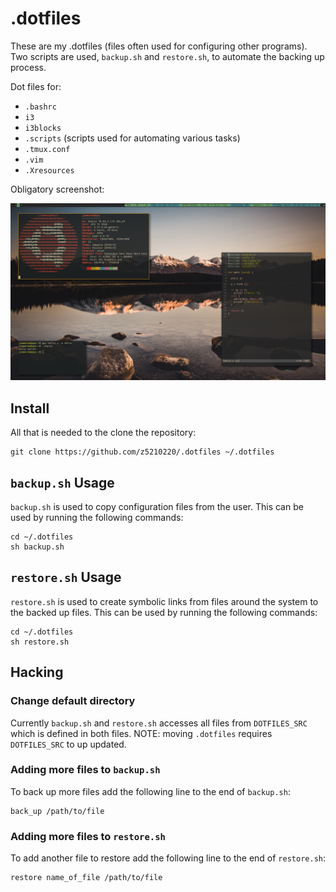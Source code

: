 # .dotfiles

These are my .dotfiles (files often used for configuring other programs).
Two scripts are used, `backup.sh` and `restore.sh`, to automate the
backing up process.

Dot files for:
- `.bashrc`
- `i3`
- `i3blocks`
- `.scripts` (scripts used for automating various tasks)
- `.tmux.conf`
- `.vim`
- `.Xresources`

Obligatory screenshot:

![screenshot](screenshots/screenshot.png)

## Install

All that is needed to the clone the repository:
```{sh}
git clone https://github.com/z5210220/.dotfiles ~/.dotfiles
```

## `backup.sh` Usage

`backup.sh` is used to copy configuration files from the user.
This can be used by running the following commands:
```{sh}
cd ~/.dotfiles
sh backup.sh
```

## `restore.sh` Usage

`restore.sh` is used to create symbolic links
from files around the system to the backed up files.
This can be used by running the following commands:
```{sh}
cd ~/.dotfiles
sh restore.sh
```

## Hacking

### Change default directory

Currently `backup.sh` and `restore.sh` accesses all files from
`DOTFILES_SRC` which is defined in both files.
NOTE: moving `.dotfiles` requires `DOTFILES_SRC` to up updated.

### Adding more files to `backup.sh`

To back up more files add the following line to the end of `backup.sh`:
```{sh}
back_up /path/to/file
```

### Adding more files to `restore.sh`

To add another file to restore add the following line to the end of `restore.sh`:
```{sh}
restore name_of_file /path/to/file
```
